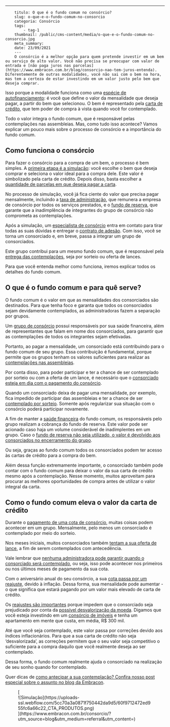 ---
        titulo: O que é o fundo comum no consórcio?
        slug: o-que-e-o-fundo-comum-no-consorcio
        categoria: Consórcio
        tags:
            - tag-1
        thumbnail: /public/cms-content/media/o-que-e-o-fundo-comum-no-consorcio.jpg
        meta_summary: 
        date: 23/09/2021
        ---
        O consórcio é a melhor opção para quem pretende investir em um bem ou serviço de alto valor. Você não precisa se preocupar com valor de entrada e [não paga juros nas parcelas](https://www.embracon.com.br/blog/consorcio-nao-tem-juros-entenda). Diferentemente de outras modalidades, você não sai com o bem na hora, mas tem a certeza de estar investindo em um valor justo pelo bem que deseja comprar.

Isso porque a modalidade funciona como uma [espécie de autofinanciamento](https://www.embracon.com.br/blog/autofinanciamento-o-que-e-e-como-um-consorcio-pode-ajuda-lo): é você que define o valor da mensalidade que deseja pagar, a partir do bem que selecionou. O bem é representado pela [carta de crédito](https://www.embracon.com.br/blog/tudo-o-que-voce-precisa-saber-sobre-a-carta-de-credito-de-consorcios), que tem poder de compra à vista quando você for contemplado.

Todo o valor integra o fundo comum, que é responsável pelas contemplações nas assembleias. Mas, como tudo isso acontece? Vamos explicar um pouco mais sobre o processo de consórcio e a importância do fundo comum.

Como funciona o consórcio 
--------------------------

Para fazer o consórcio para a compra de um bem, o processo é bem simples. A [primeira etapa é a simulação](https://www.embracon.com.br/blog/simulacao-de-consorcio): você escolhe o bem que deseja comprar e seleciona o valor ideal para a compra dele. Este valor é simbolizado pela carta de crédito. Depois disso, basta escolher a [quantidade de parcelas em que deseja pagar a carta](https://www.embracon.com.br/blog/qual-o-valor-ideal-da-parcela-mensal-de-um-consorcio).

No processo de simulação, você já fica ciente do valor que precisa pagar mensalmente, incluindo a [taxa de administração](https://www.embracon.com.br/blog/como-funciona-a-taxa-de-administracao-de-um-consorcio), que remunera a empresa de consórcio por todos os serviços prestados, e o [fundo de reserva](https://www.embracon.com.br/blog/entenda-como-funciona-a-devolucao-do-fundo-de-reserva), que garante que a inadimplência de integrantes do grupo de consórcio não comprometa as contemplações.

Após a simulação, um [especialista de consórcio](https://www.embracon.com.br/blog/tudo-o-que-voce-precisa-saber-sobre-a-importancia-de-um-consultor-de-consorcio) entra em contato para tirar todas as suas dúvidas e entregar o [contrato de adesão](https://www.embracon.com.br/blog/saiba-o-que-avaliar-antes-de-assinar-um-contrato-de-consorcio). Com isso, você se torna um consorciado e, em breve, passa a integrar um grupo de consorciados.

Este grupo contribui para um mesmo fundo comum, que é responsável pela [entrega das contemplações](https://www.embracon.com.br/blog/saiba-o-que-fazer-quando-for-contemplado-no-consorcio), seja por sorteio ou oferta de lances.

Para que você entenda melhor como funciona, iremos explicar todos os detalhes do fundo comum.

O que é o fundo comum e para quê serve? 
----------------------------------------

O fundo comum é o valor em que as mensalidades dos consorciados são destinados. Para que tenha foco e garanta que todos os consorciados sejam devidamente contemplados, as administradoras fazem a separação por grupos.

Um [grupo de consórcio](https://www.embracon.com.br/conhecaoconsorcio/o-que-e-um-grupo-de-consorcio) possui responsáveis por sua saúde financeira, além de representantes que falam em nome dos consorciados, para garantir que as contemplações de todos os integrantes sejam efetivadas.

Portanto, ao pagar a mensalidade, um consorciado está contribuindo para o fundo comum de seu grupo. Essa contribuição é fundamental, porque permite que os grupos tenham os valores suficientes para realizar as [contemplações nas assembleias](https://www.embracon.com.br/blog/assembleia-de-consorcio-como-funciona).

Por conta disso, para poder participar e ter a chance de ser contemplado por sorteio ou com a oferta de um lance, é necessário que o [consorciado esteja em dia com o pagamento do consórcio](https://www.embracon.com.br/blog/11-coisas-que-voce-precisa-saber-sobre-a-parcela-do-consorcio).

Quando um consorciado deixa de pagar uma mensalidade, por exemplo, fica impedido de participar das assembleias e ter a chance de ser [contemplado por sorteio](https://www.embracon.com.br/blog/saiba-o-que-fazer-quando-for-contemplado-no-consorcio). Somente após regularizar sua situação com o consórcio poderá participar novamente.

A fim de manter a [saúde financeira](https://www.embracon.com.br/blog/guia-de-como-manter-sua-saude-financeira-saudavel) do fundo comum, os responsáveis pelo grupo realizam a cobrança do fundo de reserva. Este valor pode ser acionado caso haja um volume considerável de inadimplentes em um grupo. Caso o [fundo de reserva não seja utilizado, o valor é devolvido aos consorciados no encerramento do grupo](https://www.embracon.com.br/blog/entenda-como-funciona-a-devolucao-do-fundo-de-reserva).

Ou seja, graças ao fundo comum todos os consorciados podem ter acesso às cartas de crédito para a compra do bem.

Além dessa função extremamente importante, o consorciado também pode contar com o fundo comum para deixar o valor da sua carta de crédito mesmo após a contemplação. Nesse momento, muitos aproveitam para procurar as melhores oportunidades de compra antes de utilizar o valor integral da carta.

Como o fundo comum eleva o valor da carta de crédito 
-----------------------------------------------------

Durante o [pagamento de uma cota de consórcio](https://www.embracon.com.br/blog/entenda-o-que-e-e-como-funciona-uma-cota-de-consorcio), muitas coisas podem acontecer em um grupo. Mensalmente, pelo menos um consorciado é contemplado por meio do sorteio.

Nos meses iniciais, muitos consorciados também [tentam a sua oferta de lance](https://www.embracon.com.br/blog/dando-um-lance-como-se-planejar-e-como-funciona), a fim de serem contemplados com antecedência.

Vale lembrar que [nenhuma administradora pode garantir quando o consorciado será contemplado](https://www.embracon.com.br/blog/nao-existe-promessa-de-contemplacao-em-consorcio), ou seja, isso pode acontecer nos primeiros ou nos últimos meses de pagamento da sua cota.

Com o aniversário anual do seu consórcio, a sua [cota passa por um reajuste](https://www.embracon.com.br/blog/reajuste-do-consorcio-entenda), devido à inflação. Dessa forma, sua mensalidade pode aumentar - o que significa que estará pagando por um valor mais elevado de carta de crédito.

Os [reajustes são importantes](https://www.embracon.com.br/blog/reajuste-consorcio-como-e-feito) porque impedem que o consorciado seja prejudicado por conta da [possível desvalorização da moeda](https://www.embracon.com.br/blog/entenda-como-a-variacao-da-moeda-estrangeira-pode-impactar-sua-vida). Digamos que você esteja investindo em um [consórcio de imóveis](https://www.embracon.com.br/blog/consorcio-de-imoveis-vale-a-pena) e tenha um apartamento em mente que custa, em média, R$ 300 mil.

Até que você seja contemplado, este valor passa por correções devido aos índices inflacionários. Para que a sua carta de crédito não seja ‘desvalorizada’, as correções permitem que o seu valor seja competitivo o suficiente para a compra daquilo que você realmente deseja ao ser contemplado.

Dessa forma, o fundo comum realmente ajuda o consorciado na realização de seu sonho quando for contemplado.

Quer dicas de [como antecipar a sua contemplação? Confira nosso post especial sobre o assunto no blog da Embracon](https://www.embracon.com.br/blog/antecipar-um-consorcio-descubra-aqui).

<figure class="w-richtext-figure-type-image w-richtext-align-center">[<div>![Simulação](https://uploads-ssl.webflow.com/5cc70a3a0871f750442da9d5/60f9712472ed955fc6a66c22_CTA_PRODUTOS.png)</div>](https://www.embracon.com.br/consorcio/?utm_source=blog&utm_medium=referral&utm_content=)</figure>
        